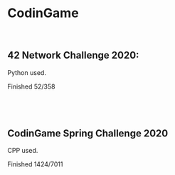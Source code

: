 <!DOCTYPE html>
<html>

<head>
    <title></title>
</head>

<body>
    <h1>CodinGame</h1>
    <p><br></p>
    <h2>42 Network Challenge 2020: </h2>
    <p>Python used.&nbsp;</p>
    <p>Finished 52/358</p>
    <h2><br></h2>
    <h2>CodinGame Spring Challenge 2020&nbsp;</h2>
    <p>CPP used.&nbsp;</p>
    <p>Finished 1424/7011</p>
</body>

</html>
